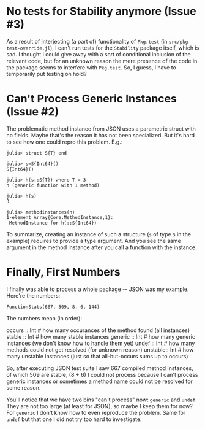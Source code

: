 # No tests for Stability anymore (Issue #3)

As a result of interjecting (a part of) functionality of `Pkg.test` 
(in `src/pkg-test-override.jl`), I can't run tests for the `Stability` package 
itself, which is sad. I thought I could give away
with a sort of conditional inclusion of the relevant code, but for an unknown reason
the mere presence of the code in the package seems to interfere with `Pkg.test`.
So, I guess, I have to temporarily put testing on hold?

# Can't Process Generic Instances (Issue #2)

The problematic method instance from JSON uses a parametric struct with no fields.
Maybe that's the reason it has not been specialized. But it's hard to see how one
could repro this problem. E.g.:

    julia> struct S{T} end

    julia> s=S{Int64}()
    S{Int64}()

    julia> h(s::S{T}) where T = 3
    h (generic function with 1 method)

    julia> h(s)
    3

    julia> methodinstances(h)
    1-element Array{Core.MethodInstance,1}:
     MethodInstance for h(::S{Int64})

To summarize, creating an instance of such a structure (`s` of type `S` in the example)
requires to provide a type argument. And you see the same argument in the method instance
after you call a function with the instance.

# Finally, First Numbers

I finally was able to process a whole package -- JSON was my example.
Here're the numbers:

    FunctionStats(667, 509, 8, 6, 144)

The numbers mean (in order):

  occurs  :: Int  # how many occurances of the method found (all instances)
  stable  :: Int  # how many stable instances
  generic :: Int  # how many generic instances (we don't know how to handle them yet)
  undef   :: Int  # how many methods could not get resolved (for unknown reason)
  unstable:: Int  # how many unstable instances (just so that all-but-occurs sums up to occurs)

So, after executing JSON test suite I saw 667 compiled method instances, of which 509 are
stable, (8 + 6) I could not process because I can't process generic instances or
sometimes a method name could not be resolved for some reason.

You'll notice that we have two bins "can't process" now: `generic` and `undef`.
They are not too large (at least for JSON), so maybe I keep them for now?
For `generic` I don't know how to even reproduce the problem.
Same for `undef` but that one I did not try too hard to investigate.




